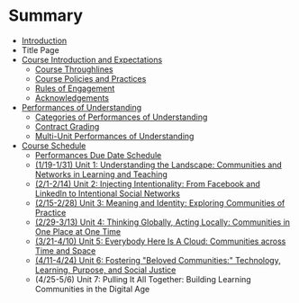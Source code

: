 # Summary

* [Introduction](README.md)
* Title Page
* [Course Introduction and Expectations](course_introduction_and_expectations.md)
   * [Course Throughlines](course_throughlines.md)
   * [Course Policies and Practices](course_policies_and_practices.md)
   * [Rules of Engagement](rules_of_engagement.md)
   * [Acknowledgements](acknowledgements.md)
* [Performances of Understanding](performances_of_understanding.md)
   * [Categories of Performances of Understanding](categories_of_performances_of_understanding.md)
   * [Contract Grading](contract_grading.md)
   * [Multi-Unit Performances of Understanding](multi-unit_performances_of_understanding.md)
* [Course Schedule](course_schedule.md)
   * [Performances Due Date Schedule](performances_due_date_schedule.md)
   * [(1/19-1/31) Unit 1: Understanding the Landscape: Communities and Networks in Learning and Teaching](unit_1.md)
   * [(2/1-2/14) Unit 2: Injecting Intentionality: From Facebook and LinkedIn to Intentional Social Networks](unit_2.md)
   * [(2/15-2/28) Unit 3: Meaning and Identity: Exploring Communities of Practice](unit_3.md)
   * [(2/29-3/13) Unit 4: Thinking Globally, Acting Locally: Communities in One Place at One Time](unit_4.md)
   * [(3/21-4/10) Unit 5: Everybody Here Is A Cloud: Communities across Time and Space](unit_5.md)
   * [(4/11-4/24) Unit 6: Fostering "Beloved Communities:" Technology, Learning, Purpose, and Social Justice](unit_6.md)
   * (4/25-5/6) Unit 7: Pulling It All Together: Building Learning Communities in the Digital Age

